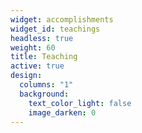 ```yaml
---
widget: accomplishments
widget_id: teachings
headless: true
weight: 60
title: Teaching
active: true
design:
  columns: "1"
  background:
    text_color_light: false
    image_darken: 0
---
```

